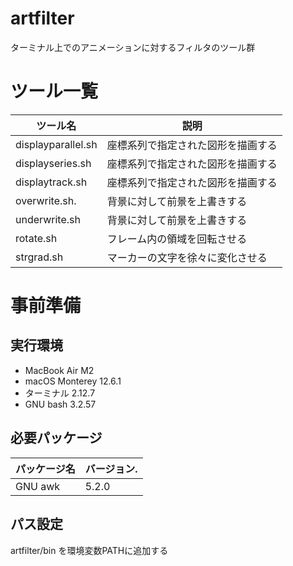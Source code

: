 # artfilter

ターミナル上でのアニメーションに対するフィルタのツール群

# ツール一覧

| ツール名               | 説明                                                                           |
| -------------------- | ------------------------------------------------------------------------------ |
| displayparallel.sh   | 座標系列で指定された図形を描画する                                                    |
| displayseries.sh     | 座標系列で指定された図形を描画する                                                    |
| displaytrack.sh      | 座標系列で指定された図形を描画する                                                    |
| overwrite.sh.        | 背景に対して前景を上書きする                                                         |
| underwrite.sh        | 背景に対して前景を上書きする                                                         |
| rotate.sh            | フレーム内の領域を回転させる                                                         |
| strgrad.sh           | マーカーの文字を徐々に変化させる                                                      |

# 事前準備
## 実行環境

- MacBook Air M2
- macOS Monterey 12.6.1
- ターミナル 2.12.7
- GNU bash 3.2.57

## 必要パッケージ

| パッケージ名    | バージョン.   |
| ------------ | ---------- |
| GNU awk      | 5.2.0      |

## パス設定

artfilter/bin を環境変数PATHに追加する
